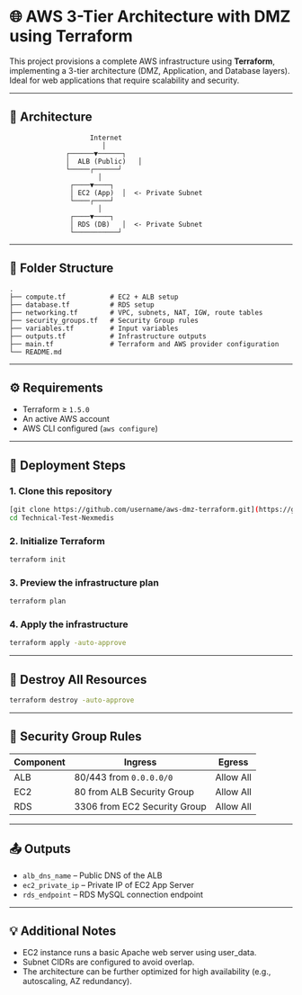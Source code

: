 # 🌐 AWS 3-Tier Architecture with DMZ using Terraform

This project provisions a complete AWS infrastructure using **Terraform**, implementing a 3-tier architecture (DMZ, Application, and Database layers). Ideal for web applications that require scalability and security.

---

## 🧱 Architecture

```
                    Internet
                       │
              ┌──────▼──────┐
              │  ALB (Public)   │
              └─────┌──────┘
                      │
               ┌────▼────┐
               │ EC2 (App)  │  <- Private Subnet
               └────┌────┘
                      │
               ┌────▼────┐
               │ RDS (DB)   │  <- Private Subnet
               └───────────┘
```

---

## 📁 Folder Structure

```
.
├── compute.tf           # EC2 + ALB setup
├── database.tf          # RDS setup
├── networking.tf        # VPC, subnets, NAT, IGW, route tables
├── security_groups.tf   # Security Group rules
├── variables.tf         # Input variables
├── outputs.tf           # Infrastructure outputs
├── main.tf              # Terraform and AWS provider configuration
└── README.md
```

---

## ⚙️ Requirements

* Terraform ≥ `1.5.0`
* An active AWS account
* AWS CLI configured (`aws configure`)

---

## 🚀 Deployment Steps

### 1. Clone this repository

```bash
[git clone https://github.com/username/aws-dmz-terraform.git](https://github.com/fitrahasfar/Technical-Test-Nexmedis.git)
cd Technical-Test-Nexmedis
```

### 2. Initialize Terraform

```bash
terraform init
```

### 3. Preview the infrastructure plan

```bash
terraform plan
```

### 4. Apply the infrastructure

```bash
terraform apply -auto-approve
```

---

## 🪩 Destroy All Resources

```bash
terraform destroy -auto-approve
```

---

## 🔐 Security Group Rules

| Component | Ingress                      | Egress    |
| --------- | ---------------------------- | --------- |
| ALB       | 80/443 from `0.0.0.0/0`      | Allow All |
| EC2       | 80 from ALB Security Group   | Allow All |
| RDS       | 3306 from EC2 Security Group | Allow All |

---

## 📤 Outputs

* `alb_dns_name` – Public DNS of the ALB
* `ec2_private_ip` – Private IP of EC2 App Server
* `rds_endpoint` – RDS MySQL connection endpoint

---

## 💡 Additional Notes

* EC2 instance runs a basic Apache web server using user\_data.
* Subnet CIDRs are configured to avoid overlap.
* The architecture can be further optimized for high availability (e.g., autoscaling, AZ redundancy).
